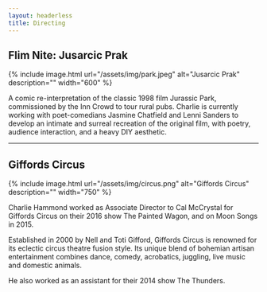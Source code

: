 ```yaml
---
layout: headerless
title: Directing
---
```


## Flim Nite: Jusarcic Prak

{% include image.html url="/assets/img/park.jpeg" alt="Jusarcic Prak" description="" width="600" %}

<div class="text-block" markdown="1">
A comic re-interpretation of the classic 1998 film Jurassic Park, commissioned by the Inn Crowd to tour rural pubs. Charlie is currently working with poet-comedians Jasmine Chatfield and Lenni Sanders to develop an intimate and surreal recreation of the original film, with poetry, audience interaction, and a heavy DIY aesthetic.
</div>

---

## Giffords Circus

{% include image.html url="/assets/img/circus.png" alt="Giffords Circus" description="" width="750" %}

<div class="text-block" markdown="1">
Charlie Hammond worked as Associate Director to Cal McCrystal for Giffords Circus on their 2016 show The Painted Wagon, and on Moon Songs in 2015.

Established in 2000 by Nell and Toti Gifford, Giffords Circus is renowned for its eclectic circus theatre fusion style. Its unique blend of bohemian artisan entertainment combines dance, comedy, acrobatics, juggling, live music and domestic animals.

He also worked as an assistant for their 2014 show The Thunders.

</div>
